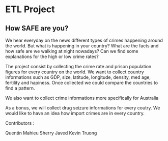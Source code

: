 # ETL Project

## How SAFE are you?

We hear everyday on the news different types of crimes happening around the world. 
But what is happening in your country?
What are the facts and how safe are we walking at night nowadays?
Can we find some explanations for the high or low crime rates?

The project consist by collecting the crime rate and prison population figures for every country on the world.
We want to collect country informations such as GDP, size, latitude, longitude, density, med age, fertility and hapiness.
Once collected we could compare the countries to find a pattern.

We also want to collect crime informations more specifically for Australia

As a bonus, we will collect drug seizure informations for every coutry. 
We would like to have an idea how import crimes are in every country.

Contributors :

Quentin Mahieu
Sherry Javed
Kevin Truong
